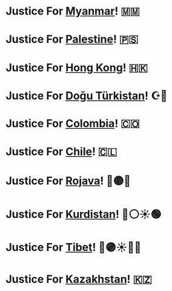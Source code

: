 # Justice For [Myanmar](https://en.wikipedia.org/wiki/2021_Myanmar_protests)! 🇲🇲
# Justice For [Palestine](https://en.wikipedia.org/wiki/2021_Israel%E2%80%93Palestine_crisis)! 🇵🇸
# Justice For [Hong Kong](https://en.wikipedia.org/wiki/2019%E2%80%932020_Hong_Kong_protests)! 🇭🇰
# Justice For [Doğu Türkistan](https://en.wikipedia.org/wiki/Uyghur_genocide)! ☪🔵
# Justice For [Colombia](https://en.wikipedia.org/wiki/2021_Colombian_protests)! 🇨🇴
# Justice For [Chile](https://en.wikipedia.org/wiki/2019%E2%80%932021_Chilean_protests)! 🇨🇱
# Justice For [Rojava](https://en.wikipedia.org/wiki/Autonomous_Administration_of_North_and_East_Syria)! 🔵🟡🌿
# Justice For [Kurdistan](https://en.wikipedia.org/wiki/Kurdish%E2%80%93Turkish_conflict_(1978%E2%80%93present))! 🔴⚪☀️🟢
# Justice For [Tibet](https://en.wikipedia.org/wiki/Human_rights_in_Tibet)! 🔴🟣☀️💎🔥
# Justice For [Kazakhstan](https://en.wikipedia.org/wiki/2022_Kazakh_protests)! 🇰🇿
